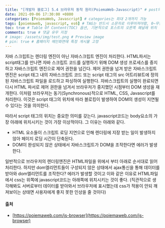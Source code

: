 ```yaml
---
title: "[개발자 블로그] 5.4 브라우저 동작 원리(PoiemaWeb-Javascript)" # post의 layout이 기본적으로 post로 설정되어있어서 Front Matter에 따로 layout변수를 만들어 주지 않아도 됨
date: 2021-09-06 17:30:00 +0800
categories: [PoiemaWeb, Javascript] # categories는 최대 2개까지 가능
tags: [poiemaweb, javascript, es6] # TAG는 반드시 소문자로 이루어져야함, 0~무한개까지 지정 가능
toc: true # Table Of Content(TOC) 옵션, 기본적으로 포스트의 오른쪽 패널에 위치
comments: true # 댓글 유무 지정
# image: /assets/img/test.png # Preview image
# pin: true # 홈페이지 메인화면에 특정 게시물 고정
---
```


자바 스크립트는 렌더링 엔진이 아닌 자바스크립트 엔진이 처리한다. HTML파서는 script태그를 만나면 자바 스크립트 코드를 실행하기 위해 DOM 생성 프로세스를 중지하고 자바스크립트 엔진으로 제어 권한을 넘긴다.
제어 권한을 넘겨 받은 자바스크립트 엔진은 script 태그 내의 자바스크립트 코드 또는 script 태그의 src 어트리뷰트에 정의된 자바스크립트 파일을 로드하고 파싱하여 실행한다. 자바스크립트의 실행이 완료되면 다시 HTML 파서로 제어 권한을 넘겨서 브라우저가 중지했던 시점부터 DOM 생성을 재개한다.
이처럼 브라우저는 동기(Synchronous)적으로 HTML, CSS, Javascript를 처리한다.  이것은 script 태그의 위치에 따라 블로킹이 발생하여 DOM의 생성이 지연될 수 있다는 것을 의미한다. 

따라서 script 태그의 위치는 중요한 의미를 갖는다. javascript코드는 body요소의 가장 아래에 위치시키는 것이 가장 이상적이다. 그 이유는 아래와 같다.

- HTML 요소들이 스크립트 로딩 지연으로 인해 렌더링에 지장 받는 일이 발생하지 않아 페이지 로딩 시간이 단축된다.
- DOM이 완성되지 않은 상태에서 자바스크립트가 DOM을 조작한다면 에러가 발생한다.

일반적으로 브라우저의 렌더링엔진은 HTML파일을 위에서 부터 아래로 순서대로 읽어처리한다. 하지만 dom엘리먼트들이 구성되지 않은 상태에서 ajax통신을 통해 데이터를 받아와 dom엘리먼트를 조작한다?
에러가 발생할 것이고 이와 같은 이유로 HTML파일에서 css는 위쪽에 javascript코드는 아래쪽에 위치시키는 것이 좋다.
(직관적으로 생각해봐도 서버로부터 데이터를 받아와서 브라우저에 표시했는데 css가 적용이 안되 깨져보이는 상태면 사용자에게 좋지 못한 인상을 줄 것이다)

#### 출처
- [https://poiemaweb.com/js-browser](https://poiemaweb.com/js-browser)
